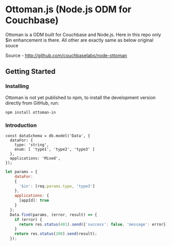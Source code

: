 # Ottoman.js (Node.js ODM for Couchbase)

Ottoman is a ODM built for Couchbase and Node.js.  Here in this repo only $in enhancement is there. All other are exactly same as below original souce

Source - http://github.com/couchbaselabs/node-ottoman





## Getting Started

### Installing

Ottoman is not yet published to npm, to install the development version
directly from GitHub, run:
```
npm install ottoman-in
```


### Introduction
``` Schema
const dataSchema = db.model('Data', {
  dataFor: {
    type: 'string',
    enum: [ 'type1', 'type2', 'type3' ]
  },
  applications: 'Mixed', 
});

```
```javascript
let params = {
    dataFor:
    {
      '$in': [req.params.type, 'type3']
    },
    applications: {
      [appId]: true
    }
  };
  Data.find(params, (error, result) => {
    if (error) {
      return res.status(401).send({'success': false, 'message': error});
    }
    return res.status(200).send(result);
  });

```
